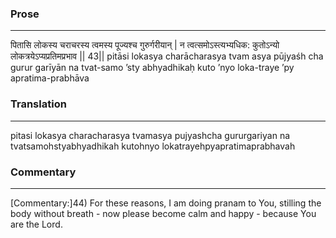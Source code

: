 ### Prose 
 --- 
पितासि लोकस्य चराचरस्य
त्वमस्य पूज्यश्च गुरुर्गरीयान् |
न त्वत्समोऽस्त्यभ्यधिक: कुतोऽन्यो
लोकत्रयेऽप्यप्रतिमप्रभाव || 43||
pitāsi lokasya charācharasya
tvam asya pūjyaśh cha gurur garīyān
na tvat-samo ’sty abhyadhikaḥ kuto ’nyo
loka-traye ’py apratima-prabhāva

### Translation 
 --- 
pitasi lokasya characharasya tvamasya pujyashcha gururgariyan na tvatsamohstyabhyadhikah kutohnyo lokatrayehpyapratimaprabhavah

### Commentary 
 --- 
[Commentary:]44) For these reasons, I am doing pranam to You, stilling the body without breath - now please become calm and happy - because You are the Lord.